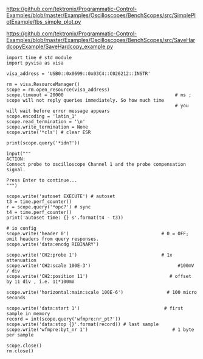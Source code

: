 https://github.com/tektronix/Programmatic-Control-Examples/blob/master/Examples/Oscilloscopes/BenchScopes/src/SimplePlotExample/tbs_simple_plot.py

https://github.com/tektronix/Programmatic-Control-Examples/blob/master/Examples/Oscilloscopes/BenchScopes/src/SaveHardcopyExample/SaveHardcopy_example.py

```
import time # std module
import pyvisa as visa 
```
```
visa_address = 'USB0::0x0699::0x03C4::C026212::INSTR'

rm = visa.ResourceManager()
scope = rm.open_resource(visa_address)
scope.timeout = 20000                                         # ms ; scope will not reply queries immediately. So how much time 
                                                              # you will wait before error message appears
scope.encoding = 'latin_1'
scope.read_termination = '\n'
scope.write_termination = None
scope.write('*cls') # clear ESR

print(scope.query('*idn?'))

input("""
ACTION:
Connect probe to oscilloscope Channel 1 and the probe compensation signal.

Press Enter to continue...
""")

```

```
scope.write('autoset EXECUTE') # autoset
t3 = time.perf_counter()
r = scope.query('*opc?') # sync
t4 = time.perf_counter()
print('autoset time: {} s'.format(t4 - t3))
```

```
# io config
scope.write('header 0')                                  # 0 = OFF; omit headers from query responses.
scope.write('data:encdg RIBINARY')

scope.write('CH2:probe 1')                               # 1x attenuation
scope.write('CH2:scale 100E-3')                                #100mV / div
scope.write('CH2:position 11')                              # offset by 11 div , i.e. 11*100mV

scope.write('horizontal:main:scale 100E-6')                # 100 micro seconds

scope.write('data:start 1')                               # first sample in memory
record = int(scope.query('wfmpre:nr_pt?'))
scope.write('data:stop {}'.format(record)) # last sample
scope.write('wfmpre:byt_nr 1')                               # 1 byte per sample
```



```
scope.close()
rm.close()
```

